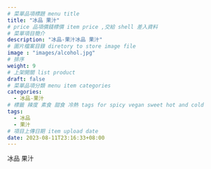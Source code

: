 ```yaml
---
# 菜單品項標題 menu title 
title: "冰品 果汁"
# price 品項價錢標價 item price ,交給 shell 差入資料
# 菜單項目簡介 
description: "冰品-果汁冰品 果汁"
# 圖片檔案目錄 diretory to store image file
image : "images/alcohol.jpg"
# 排序
weight: 9
# 上架開關 list product 
draft: false
# 菜單品項分類 menu item categories 
categories:
  - 冰品-果汁
# 標籤 辣度 素食 甜食 冷熱 tags for spicy vegan sweet hot and cold 
tags:
  - 冰品
  - 果汁
# 項目上傳日期 item upload date 
date: 2023-08-11T23:16:33+08:00
---
```


 冰品 果汁
